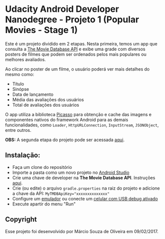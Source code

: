 # Udacity Android Developer Nanodegree - Projeto 1 (Popular Movies - Stage 1)

Este é um projeto dividido em 2 etapas. Nesta primeira, temos um app que consulta a [The Movie Database API](https://developers.themoviedb.org/3) e exibe uma grade com diversos posters de filmes que podem ser ordenados pelos mais populares ou melhores avaliados.

Ao clicar no poster de um filme, o usuário poderá ver mais detalhes do mesmo como:

- Título
- Sinópse
- Data de lançamento
- Média das avaliações dos usuários
- Total de avaliações dos usuários

O app utiliza a biblioteca [Picasso](http://square.github.io/picasso/) para obtenção e cache das imagens e componentes nativos do framework Android para as demais funcionalidades, como `Loader`, `HttpURLConnection`, `InputStream`, `JSONObject`, entre outros.

**OBS:** A segunda etapa do projeto pode ser acessada [aqui](https://github.com/oliveira-marcio/adnd-popular-movies-stage2).

## Instalação:
- Faça um clone do repositório
- Importe a pasta como um novo projeto no [Android Studio](https://developer.android.com/studio/)
- Crie uma chave de developer na **The Movie Database API**. Instruções [aqui](https://www.themoviedb.org/settings/api).
- Crie (ou edite) o arquivo `gradle.properties` na raiz do projeto e adicione a chave da API:
`MyTMDBApiKey="xxxxxxxxxxxxxx"`
- Configure um [emulador](https://developer.android.com/studio/run/emulator) ou conecte um [celular com USB debug ativado](https://developer.android.com/studio/run/device)
- Execute apartir do menu "Run"

## Copyright

Esse projeto foi desenvolvido por Márcio Souza de Oliveira em 09/02/2017.
